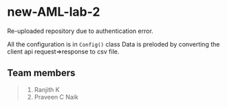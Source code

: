 # new-AML-lab-2
Re-uploaded repository due to authentication error.

All the configuration is in `Config()` class
Data is preloded by converting the client api request=>response to csv file.

## Team members
> 1. Ranjith K
> 2. Praveen C Naik
